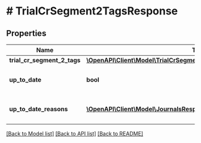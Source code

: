 # # TrialCrSegment2TagsResponse

## Properties

Name | Type | Description | Notes
------------ | ------------- | ------------- | -------------
**trial_cr_segment_2_tags** | [**\OpenAPI\Client\Model\TrialCrSegment2TagsResponseTrialCrSegment2Tags**](TrialCrSegment2TagsResponseTrialCrSegment2Tags.md) |  |
**up_to_date** | **bool** | 集計結果が最新かどうか |
**up_to_date_reasons** | [**\OpenAPI\Client\Model\JournalsResponseJournalsUpToDateReasons[]**](JournalsResponseJournalsUpToDateReasons.md) | 集計が最新でない場合の要因情報 | [optional]

[[Back to Model list]](../../README.md#models) [[Back to API list]](../../README.md#endpoints) [[Back to README]](../../README.md)
